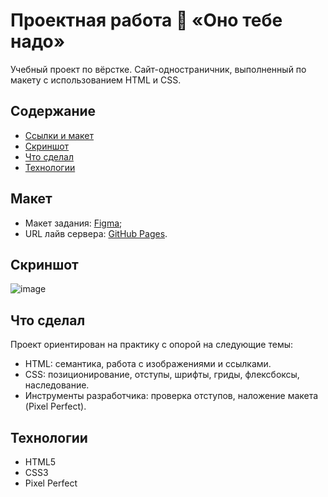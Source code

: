 # Проектная работа 🎨 «Оно тебе надо»
Учебный проект по вёрстке. Сайт-одностраничник, выполненный по макету с использованием HTML и CSS.

## Содержание
* [Cсылки и макет](#ссылка-и-макет)
* [Скриншот](#скриншот)
* [Что сделал](#что-сделал)
* [Технологии](#технологии)

## Макет
* Макет задания: [Figma](https://www.figma.com/file/8KwhMpv8qnDocX4NVFQBpn/%D0%9E%D0%BD%D0%BE-%D1%82%D0%B5%D0%B1%D0%B5-%D0%BD%D0%B0%D0%B4%D0%BE?type=design&node-id=0%3A1&mode=design&t=SFxhzV6vT3fWUSjK-1);
* URL лайв сервера: [GitHub Pages](https://feleroy.github.io/ono-tebe-nado/).

## Скриншот
![image](https://github.com/user-attachments/assets/1bdd8e78-e799-49e0-8e5c-37c5c8997b95)

## Что сделал
Проект ориентирован на практику с опорой на следующие темы:
* HTML: семантика, работа с изображениями и ссылками.
* CSS: позиционирование, отступы, шрифты, гриды, флексбоксы, наследование.
* Инструменты разработчика: проверка отступов, наложение макета (Pixel Perfect).

## Технологии
* HTML5
* CSS3
* Pixel Perfect
